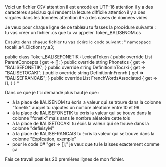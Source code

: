 Voici un fichier CSV
attention il est encodé en UTF-16
attention il y a des caractères spéciaux qui rendent la lecture difficile
attention il y a des virgules dans les données
attention il y a des cases de données vides

Je veux pour chaque ligne de ce tableau tu fasses la procédure suivante :
tu vas créer un fichier .cs que tu va appeler Token_BALISENOM.cs

Ensuite dans chaque fichier tu vas écrire le code suivant :
"
namespace tocaki.a4_Dictionary.a3;

public class Token_BALISEFONETIK : LexicalToken {
    public override List<Type> ParentConcepts { get => []; }
    public override string Phonetics { get => "BALISEFONETIK"; }
    public override string DefinitionInTocaki { get => "BALISETOCAKI"; }
    public override string DefinitionInFrench { get => "BALISEFRANCAIS"; }
    public override List<string> FrenchWordsAssociated { get => []; }
}
"

Dans ce que je t'ai demandé plus haut je que :
- à la place de BALISENOM tu écris la valeur qui se trouve dans la colonne "fonetik" auquel tu rajoutes un nombre aléatoire entre 10 et 99.
- à la place de BALISEFONETIK tu écris la valeur qui se trouve dans la colonne "fonetik" mais sans le nombre aléatoire cette fois
- à la place de BALISETOCAKI tu écris la valeur qui se trouve dans la colonne "definisyM"
- à la place de BALISEFRANCAIS tu écris la valeur qui se trouve dans la colonne "Explication, exemple"
- pour le code C# "get => [];" je veux que tu le laisses exactement comme ça

Fais ce travail pour les 20 premières lignes de mon fichier.